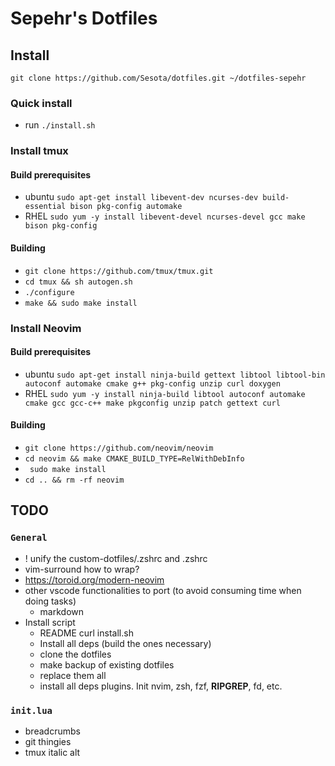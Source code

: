 # Sepehr's Dotfiles

## Install

`git clone https://github.com/Sesota/dotfiles.git ~/dotfiles-sepehr`

### Quick install

- run `./install.sh`

### Install tmux
#### Build prerequisites
- ubuntu
  `sudo apt-get install libevent-dev ncurses-dev build-essential bison pkg-config automake`
- RHEL
  `sudo yum -y install libevent-devel ncurses-devel gcc make bison pkg-config`

#### Building
- `git clone https://github.com/tmux/tmux.git`
- `cd tmux && sh autogen.sh`
- `./configure`
- `make && sudo make install`

### Install Neovim

#### Build prerequisites

- ubuntu
  `sudo apt-get install ninja-build gettext libtool libtool-bin autoconf automake cmake g++ pkg-config unzip curl doxygen`
- RHEL
  `sudo yum -y install ninja-build libtool autoconf automake cmake gcc gcc-c++ make pkgconfig unzip patch gettext curl`

#### Building
- `git clone https://github.com/neovim/neovim`
- `cd neovim && make CMAKE_BUILD_TYPE=RelWithDebInfo`
- ` sudo make install`
- `cd .. && rm -rf neovim`

## TODO

### `General`

- ! unify the custom-dotfiles/.zshrc and .zshrc
- vim-surround how to wrap?
- https://toroid.org/modern-neovim
- other vscode functionalities to port (to avoid consuming time when doing tasks)
  - markdown
- Install script
  - README curl install.sh
  - Install all deps (build the ones necessary)
  - clone the dotfiles
  - make backup of existing dotfiles
  - replace them all
  - install all deps plugins. Init nvim, zsh, fzf, **RIPGREP**, fd, etc.

### `init.lua`

- breadcrumbs
- git thingies
- tmux italic alt

